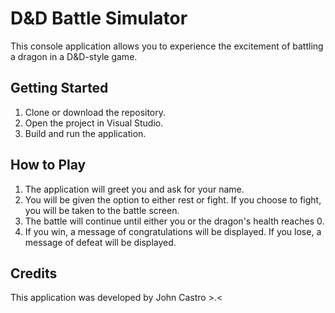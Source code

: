 # D&D Battle Simulator

This console application allows you to experience the excitement of battling a dragon in a D&D-style game.

## Getting Started

1. Clone or download the repository.
2. Open the project in Visual Studio.
3. Build and run the application.

## How to Play

1. The application will greet you and ask for your name.
2. You will be given the option to either rest or fight. If you choose to fight, you will be taken to the battle screen.
3. The battle will continue until either you or the dragon's health reaches 0.
4. If you win, a message of congratulations will be displayed. If you lose, a message of defeat will be displayed.

## Credits

This application was developed by John Castro >.<


